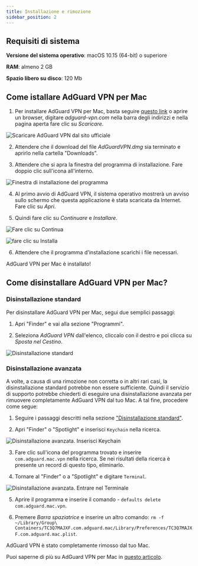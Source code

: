 ```yaml
---
title: Installazione e rimozione
sidebar_position: 2
---
```


## Requisiti di sistema

**Versione del sistema operativo**: macOS 10.15 (64-bit) o superiore

**RAM**: almeno 2 GB

**Spazio libero su disco**: 120 Mb


## Come istallare AdGuard VPN per Mac

1. Per installare AdGuard VPN per Mac, basta seguire [questo link](https://agrd.io/mac_vpn) o aprire un browser, digitare *adguard-vpn.com* nella barra degli indirizzi e nella pagina aperta fare clic su *Scaricare*.

![Scaricare AdGuard VPN dal sito ufficiale](https://cdn.adguardvpn.com/public/Adguard/kb/vpn-install/mac-install-en.png)

2. Attendere che il download del file *AdGuardVPN.dmg* sia terminato e aprirlo nella cartella "Downloads".

3. Attendere che si apra la finestra del programma di installazione. Fare doppio clic sull'icona all'interno.

![Finestra di installazione del programma](https://cdn.adguardvpn.com/public/Adguard/kb/vpn-install/mac-install-ru-1.png)

4. Al primo avvio di AdGuard VPN, il sistema operativo mostrerà un avviso sullo schermo che questa applicazione è stata scaricata da Internet. Fare clic su *Apri*.

5. Quindi fare clic su *Continuare* e *Installare*.

![Fare clic su Continua](https://cdn.adguardvpn.com/public/Adguard/kb/vpn-install/mac-install-2-en.png)

![fare clic su Installa](https://cdn.adguardvpn.com/public/Adguard/kb/vpn-install/mac-install-3-en.png)

6. Attendere che il programma d'installazione scarichi i file necessari.

AdGuard VPN per Mac è installato!


## Come disinstallare AdGuard VPN per Mac?

### Disinstallazione standard

Per disinstallare AdGuard VPN per Mac, segui due semplici passaggi:

1. Apri "Finder" e vai alla sezione "Programmi".

2. Seleziona *AdGuard VPN* dall'elenco, cliccalo con il destro e poi clicca su *Sposta nel Cestino*.

![Disinstallazione standard](https://cdn.adguardvpn.com/public/Adguard/kb/vpn-install/mac-uninstall-1-en.png)


### Disinstallazione avanzata

A volte, a causa di una rimozione non corretta o in altri rari casi, la disinstallazione standard potrebbe non essere sufficiente. Quindi il servizio di supporto potrebbe chiederti di eseguire una disinstallazione avanzata per rimuovere completamente AdGuard VPN dal tuo Mac. A tal fine, procedere come segue:

1. Seguire i passaggi descritti nella sezione ["Disinstallazione standard"](#how-to-uninstall-adguard-vpn-for-mac).

2. Apri "Finder" o "Spotlight" e inserisci `Keychain` nella ricerca.

![Disinstallazione avanzata. Inserisci Keychain](https://cdn.adguardvpn.com/public/Adguard/kb/vpn-install/mac-key-chain-en.png)

3. Fare clic sull'icona del programma trovato e inserire `com.adguard.mac.vpn` nella ricerca. Se nei risultati della ricerca è presente un record di questo tipo, eliminarlo.

4. Tornare al "Finder" o a "Spotlight" e digitare `Terminal`.

![Disinstallazione avanzata. Entrare nel Terminale](https://cdn.adguardvpn.com/public/Adguard/kb/vpn-install/mac-terminal-en.png)

5. Aprire il programma e inserire il comando - `defaults delete com.adguard.mac.vpn`.

6. Premere *Barra spaziatrice* e inserire un altro comando: `rm -f ~/Library/Group\ Containers/TC3Q7MAJXF.com.adguard.mac/Library/Preferences/TC3Q7MAJXF.com.adguard.mac.plist`.

AdGuard VPN è stato completamente rimosso dal tuo Mac.

Puoi saperne di più su AdGuard VPN per Mac in [questo articolo](/adguard-vpn-for-mac/overview.md).
